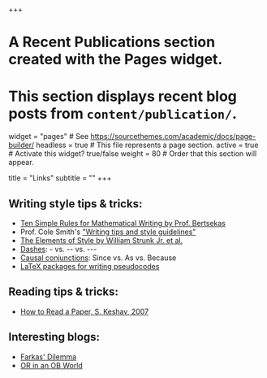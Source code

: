 +++
# A Recent Publications section created with the Pages widget.
# This section displays recent blog posts from `content/publication/`.

widget = "pages"  # See https://sourcethemes.com/academic/docs/page-builder/
headless = true  # This file represents a page section.
active = true  # Activate this widget? true/false
weight = 80  # Order that this section will appear.

title = "Links"
subtitle = ""
+++
## Writing style tips & tricks:
* [Ten Simple Rules for Mathematical Writing by Prof. Bertsekas](http://www.mit.edu/~dimitrib/Ten_Rules.pdf)
* Prof. Cole Smith's ["Writing tips and style guidelines"](http://jcsmith.people.clemson.edu/tips/Tips_Home.html)
* [The Elements of Style by William Strunk Jr. et al.](http://a.co/eROzGjT)
* [Dashes](https://tex.stackexchange.com/questions/3819/dashes-vs-vs#3821): - vs. -- vs. ---
* [Causal conjunctions](https://www.merriam-webster.com/words-at-play/since-as-because-usage): Since vs. As vs. Because
* [LaTeX packages for writing pseudocodes](https://tex.stackexchange.com/questions/229355/algorithm-algorithmic-algorithmicx-algorithm2e-algpseudocode-confused)
## Reading tips & tricks:
* [How to Read a Paper, S. Keshav, 2007](https://dl.acm.org/doi/pdf/10.1145/1273445.1273458)
## Interesting blogs:
* [Farkas' Dilemma](https://farkasdilemma.wordpress.com/)
* [OR in an OB World](https://orinanobworld.blogspot.com/)
